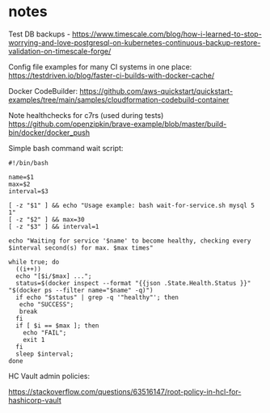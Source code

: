 # notes
Test DB backups - https://www.timescale.com/blog/how-i-learned-to-stop-worrying-and-love-postgresql-on-kubernetes-continuous-backup-restore-validation-on-timescale-forge/

Config file examples for many CI systems in one place:
https://testdriven.io/blog/faster-ci-builds-with-docker-cache/

Docker CodeBuilder:
https://github.com/aws-quickstart/quickstart-examples/tree/main/samples/cloudformation-codebuild-container

Note healthchecks for c7rs (used during tests) https://github.com/openzipkin/brave-example/blob/master/build-bin/docker/docker_push

Simple bash command wait script:
```
#!/bin/bash

name=$1
max=$2
interval=$3

[ -z "$1" ] && echo "Usage example: bash wait-for-service.sh mysql 5 1"
[ -z "$2" ] && max=30
[ -z "$3" ] && interval=1

echo "Waiting for service '$name' to become healthy, checking every $interval second(s) for max. $max times"

while true; do 
  ((i++))
  echo "[$i/$max] ..."; 
  status=$(docker inspect --format "{{json .State.Health.Status }}" "$(docker ps --filter name="$name" -q)")
  if echo "$status" | grep -q '"healthy"'; then 
   echo "SUCCESS";
   break
  fi
  if [ $i == $max ]; then 
    echo "FAIL"; 
    exit 1
  fi 
  sleep $interval; 
done
```

HC Vault admin policies:

https://stackoverflow.com/questions/63516147/root-policy-in-hcl-for-hashicorp-vault
